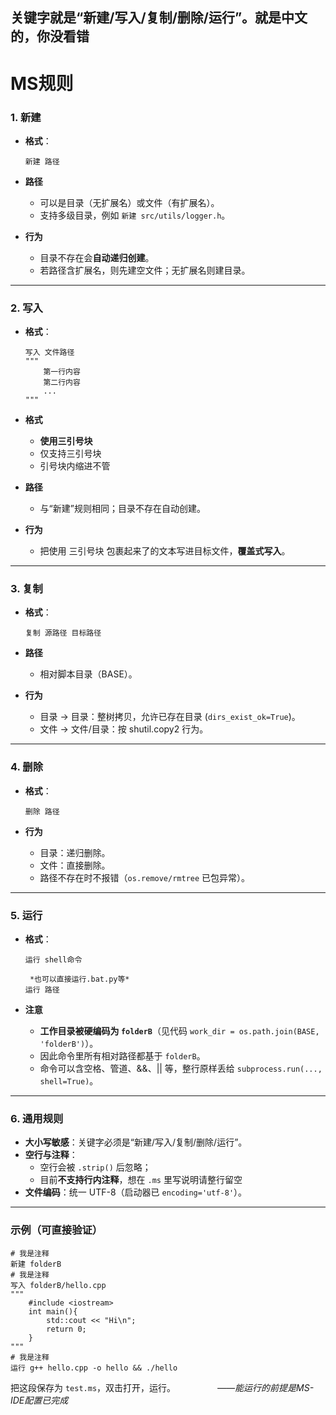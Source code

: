 ## 关键字就是“新建/写入/复制/删除/运行”。就是中文的，你没看错

# MS规则

### 1. 新建

- **格式**：  
  
  ```
  新建 路径
  ```

- **路径**  
  
  - 可以是目录（无扩展名）或文件（有扩展名）。  
  - 支持多级目录，例如 `新建 src/utils/logger.h`。  

- **行为**  
  
  - 目录不存在会**自动递归创建**。  
  - 若路径含扩展名，则先建空文件；无扩展名则建目录。

---

### 2. 写入

- **格式**：  
  
  ```
  写入 文件路径
  """
      第一行内容
      第二行内容
      ...
  """
  ```

- **格式**  
  
  - **使用三引号块**  
  - 仅支持三引号块
  - 引号块内缩进不管

- **路径**  
  
  - 与“新建”规则相同；目录不存在自动创建。  

- **行为**  
  
  - 把使用 三引号块 包裹起来了的文本写进目标文件，**覆盖式写入**。

---

### 3. 复制

- **格式**：  
  
  ```
  复制 源路径 目标路径
  ```

- **路径**  
  
  - 相对脚本目录（BASE）。  

- **行为**  
  
  - 目录 → 目录：整树拷贝，允许已存在目录 (`dirs_exist_ok=True`)。  
  - 文件 → 文件/目录：按 shutil.copy2 行为。

---

### 4. 删除

- **格式**：  
  
  ```
  删除 路径
  ```

- **行为**  
  
  - 目录：递归删除。  
  - 文件：直接删除。  
  - 路径不存在时不报错（`os.remove/rmtree` 已包异常）。

---

### 5. 运行

- **格式**：  
  
  ```
  运行 shell命令
  
   *也可以直接运行.bat.py等*
  运行 路径
  ```

- **注意**  
  
  - **工作目录被硬编码为 `folderB`**（见代码 `work_dir = os.path.join(BASE, 'folderB')`）。  
  - 因此命令里所有相对路径都基于 `folderB`。  
  - 命令可以含空格、管道、&&、|| 等，整行原样丢给 `subprocess.run(..., shell=True)`。

---

### 6. 通用规则

- **大小写敏感**：关键字必须是“新建/写入/复制/删除/运行”。  
- **空行与注释**：  
  - 空行会被 `.strip()` 后忽略；  
  - 目前**不支持行内注释**，想在 `.ms` 里写说明请整行留空 
- **文件编码**：统一 UTF-8（启动器已 `encoding='utf-8'`）。

---

### 示例（可直接验证）

```
# 我是注释
新建 folderB
# 我是注释
写入 folderB/hello.cpp
"""
    #include <iostream>
    int main(){
        std::cout << "Hi\n";
        return 0;
    }
"""
# 我是注释
运行 g++ hello.cpp -o hello && ./hello
```

把这段保存为 `test.ms`，双击打开，运行。                 *——能运行的前提是MS-IDE配置已完成*
